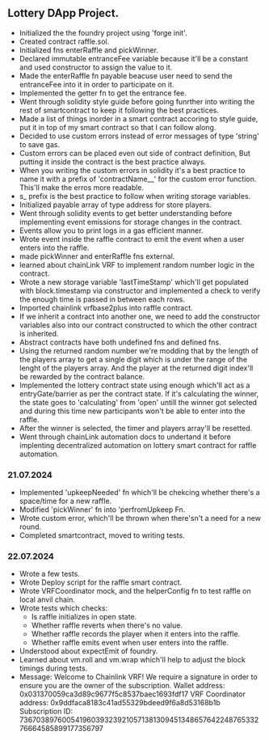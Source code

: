 ## Lottery DApp Project.

- Initialized the the foundry project using 'forge init'.
- Created contract raffle.sol.
- Initialized fns enterRaffle and pickWinner.
- Declared immutable entranceFee variable because it'll be a constant and used constructor to assign the value to it.
- Made the enterRaffle fn payable beacuse user need to send the entranceFee into it in order to participate on it.
- Implemented the getter fn to get the entrance fee.
- Went through solidity style guide before going funrther into writing the rest of smartcontract to keep it following the best practices.
- Made a list of things inorder in a smart contract accoring to style guide, put it in top of my smart contract so that I can follow along.
- Decided to use custom errors instead of error messages of type 'string' to save gas.
- Custom errors can be placed even out side of contract definition, But putting it inside the contract is the best practice always.
- When you writing the custom errors in solidity it's a best practice to name it with a prefix of 'contractName__' for the custom error function. This'll make the erros more readable.
- s_ prefix is the best practice to follow when writing storage variables.
- Initialized payable array of type address for store players.
- Went through solidity events to get better understanding before implementing event emissions for storage changes in the contract.
- Events allow you to print logs in a gas efficient manner.
- Wrote event inside the raffle contract to emit the event when a user enters into the raffle.
- made pickWinner and enterRaffle fns external.
- learned about chainLink VRF to implement random number logic in the contract.
- Wrote a new storage variable 'lastTimeStamp' which'll get populated with block.timestamp via constructor and implemented a check to verify the enough time is passed in between each rows.
- Imported chainlink vrfbase2plus into raffle contract.
- If we inherit a contract into another one, we need to add the constructor variables also into our contract constructed to which the other contract is inherited.
- Abstract contracts have both undefined fns and defined fns.
- Using the returned random number we're modding that by the length of the players array to get a single digit which is under the range of the lenght of the players array. And the player at the returned digit index'll be rewarded by the contract balance.
- Implemented the lottery contract state using enough which'll act as a entryGate/barrier as per the contract state. If it's calculating the winner, the state goes to 'calculating' from 'open' untill the winner got selected and during this time new participants won't be able to enter into the raffle.
- After the winner is selected, the timer and players array'll be resetted.
- Went through chainLink automation docs to undertand it before implenting decentralized automation on lottery smart contract for raffle automation.

### 21.07.2024
- Implemented 'upkeepNeeded' fn which'll be chekcing whether there's a space/time for a new raffle.
- Modified 'pickWinner' fn into 'perfromUpkeep Fn.
- Wrote custom error, which'll be thrown when there'sn't a need for a new round.
- Completed smartcontract, moved to writing tests.

### 22.07.2024
- Wrote a few tests.
- Wrote Deploy script for the raffle smart contract.
- Wrote VRFCoordinator mock, and the helperConfig fn to test raffle on local anvil chain.
- Wrote tests which checks:
    - Is raffle initializes in open state.
    - Whether raffle reverts when there's no value.
    - Whether raffle records the player when it enters into the raffle.
    - Whether raffle emits event when user enters into the raffle.
- Understood about expectEmit of foundry.
- Learned about vm.roll and vm.wrap which'll help to adjust the block timings during tests.
- Message:
    Welcome to Chainlink VRF!
    We require a signature in order to ensure you are the owner of the subscription.
    Wallet address:
    0x031370059ca3d89c9677f5c8537baec1693fdf17
    VRF Coordinator address:
    0x9ddfaca8183c41ad55329bdeed9f6a8d53168b1b
    Subscription ID:
    73670389760054196039323921057138130945134865764224876533276664585899177356797
